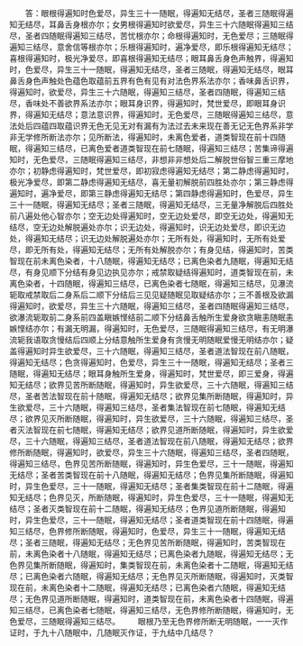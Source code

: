 <!-- { "loadSidebar": true } -->
　　答：眼根得遍知时色爱尽，异生三十一随眠，得遍知无结尽，圣者三随眠得遍知无结尽，耳鼻舌身根亦尔；女男根得遍知时欲爱尽，异生三十六随眠得遍知三结尽，圣者四随眠得遍知三结尽，苦忧根亦尔；命根得遍知时，无色爱尽；三随眠得遍知三结尽，意舍信等根亦尔；乐根得遍知时，遍净爱尽，即乐根得遍知无结尽；喜根得遍知时，极光净爱尽，即喜根得遍知无结尽；眼耳鼻舌身色声触界，得遍知时，色爱尽，异生三十一随眠，得遍知无结尽，圣者三随眠，得遍知无结尽，眼耳鼻舌身色声触处色蕴色取蕴前五界有色有见有对法色界系法亦尔；香味鼻舌识界，得遍知时，欲爱尽，异生三十六随眠，得遍知三结尽，圣者四随眠，得遍知三结尽，香味处不善欲界系法亦尔；眼耳身识界，得遍知时，梵世爱尽，即眼耳身识界，得遍知无结尽；意法意识界，得遍知时，无色爱尽，三随眠得遍知三结尽，意法处后四蕴四取蕴识界无色无见无对有漏有为法过去未来现在善无记无色界系非学非无学修所断法亦尔；见所断法，得遍知时，未离色爱者，道类智现在前十四随眠，得遍知三结尽，已离色爱者道类智现在前七随眠，得遍知三结尽；苦集谛得遍知时，无色爱尽，三随眠得遍知三结尽，非想非非想处后二解脱世俗智三重三摩地亦尔；初静虑得遍知时，梵世爱尽，即初寂虑得遍知无结尽；第二静虑得遍知时，极光净爱尽，即第二静虑得遍知无结尽，喜无量初解脱前四胜处亦尔；第三静虑得遍知时，遍净爱尽，即第三静虑得遍知无结尽；第四静虑得遍知时，色爱尽，异生三十一随眠，得遍知无结尽；圣者三随眠，得遍知无结尽，三无量净解脱后四胜处前八遍处他心智亦尔；空无边处得遍知时，空无边处爱尽，即空无边处，得遍知无结尽，空无边处解脱遍处亦尔；识无边处，得遍知时，识无边处爱尽，即识无边处，得遍知无结尽；识无边处解脱遍处亦尔；无所有处，得遍知时，无所有处爱尽，即无所有处，得遍知无结尽；无所有处解脱亦尔；有身见结，得遍知时，苦类智现在前未离色染者，十八随眠，得遍知无结尽；已离色染者九随眠，得遍知无结尽，有身见顺下分结有身见边执见亦尔；戒禁取疑结得遍知时，道类智现在前，未离色染者，十四随眠，得遍知三结尽，已离色染者七随眠，得遍知三结尽，见瀑流轭取戒禁取后二身系后二顺下分结后三见见疑随眠见取疑结亦尔；三不善根及欲漏得遍知时，欲爱尽，异生三十六随眠，得遍知三结尽，圣者四随眠得遍知三结尽，欲瀑流轭取前二身系前四盖瞋嫉悭结前二顺下分结鼻舌触所生爱身欲贪瞋恚随眠恚嫉悭结亦尔；有漏无明漏，得遍知时，无色爱尽，三随眠得遍知三结尽，有无明瀑流轭我语取贪慢结后四顺上分结意触所生爱身有贪慢无明随眠爱慢无明结亦尔；疑盖得遍知时异生欲爱尽，三十六随眠，得遍知三结尽，圣者道法智现在前八随眠，得遍知无结尽；色贪得遍知时，色爱尽，异生三十一随眠，得遍知无结尽；圣者三随眠，得遍知无结尽；眼耳身触所生爱身，得遍知时，梵世爱尽，即三爱身，得遍知无结尽；欲界见苦所断随眠，得遍知时，异生欲爱尽，三十六随眠，得遍知三结尽，圣者苦法智现在前十随眠，得遍知无结尽；欲界见集所断随眠，得遍知时，异生欲爱尽，三十六随眠，得遍知三结尽，圣者集法智现在前七随眠，得遍知无结尽；欲界见灭所断随眠，得遍知时，异生欲爱尽，三十六随眠，得遍知三结尽，圣者灭法智现在前七随眠，得遍知无结尽；欲界见道所断随眠，得遍知时，异生欲爱尽，三十六随眠，得遍知三结尽，圣者道法智现在前八随眠，得遍知无结尽；欲界修所断随眠，得遍知时，欲爱尽，异生三十六随眠，得遍知三结尽，圣者四随眠，得遍知三结尽，色界见苦所断随眠，得遍知时，异生色爱尽，三十一随眠，得遍知无结尽；圣者苦类智现在前十八随眠，得遍知无结尽；色界见集所断随眠，得遍知时，异生色爱尽，三十一随眠，得遍知无结尽；圣者集类智现在前十二随眠，得遍知无结尽；色界见灭，所断随眠，得遍知时，异生色爱尽，三十一随眠，得遍知无结尽；圣者灭类智现在前十二随眠，得遍知无结尽；色界见道所断随眠，得遍知时，异生色爱尽，三十一随眠，得遍知无结尽；圣者道类智现在前十四随眠，得遍知三结尽，色界修所断随眠，得遍知时，色爱尽，异生三十一随眠，得遍知无结尽；圣者三随眠，得遍知无结尽；无色界见苦所断随眠，得遍知时，苦类智现在前，未离色染者十八随眠，得遍知无结尽；已离色染者九随眠，得遍知无结尽；无色界见集所断随眠，得遍知时，集类智现在前，未离色染者十二随眠，得遍知无结尽；已离色染者六随眠，得遍知无结尽；无色界见灭所断随眠，得遍知时，灭类智现在前，未离色染者十二随眠，得遍知无结尽；已离色染者六随眠，得遍知无结尽；无色界见道所断随眠，得遍知时，道类智现在前，未离色染者十四随眠，得遍知三结尽，已离色染者七随眠，得遍知三结尽，无色界修所断随眠，得遍知时，无色爱尽，三随眠得遍知三结尽。
　　眼根乃至无色界修所断无明随眠，一一灭作证时，于九十八随眠中，几随眠灭作证，于九结中几结尽？
